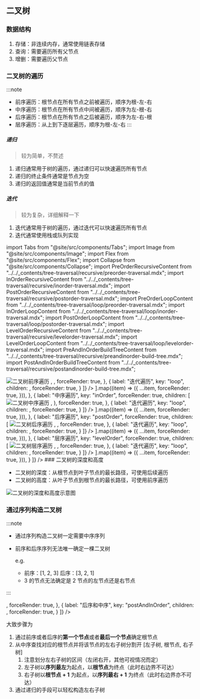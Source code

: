## 二叉树

### 数据结构

1. 存储：非连续内存，通常使用链表存储
2. 查询：需要遍历所有父节点
3. 增删：需要遍历父节点

### 二叉树的遍历

:::note

- 前序遍历：根节点在所有节点之前被遍历，顺序为根-左-右
- 中序遍历：根节点在所有节点中间被遍历，顺序为左-根-右
- 后序遍历：根节点在所有节点之后被遍历，顺序为左-右-根
- 层序遍历：从上到下逐层遍历，顺序为根-左-右
  :::

##### 递归

> 较为简单，不赘述

1. 递归通常用于树的遍历，通过递归可以快速遍历所有节点
2. 递归的终止条件通常是节点为空
3. 递归的返回值通常是当前节点的值

##### 迭代

> 较为复杂，详细解释一下

1. 迭代通常用于树的遍历，通过迭代可以快速遍历所有节点
2. 迭代通常使用栈或队列实现

import Tabs from "@site/src/components/Tabs";
import Image from "@site/src/components/Image";
import Flex from "@site/src/components/Flex";
import Collapse from "@site/src/components/Collapse";
import PreOrderRecursiveContent from "../../\_contents/tree-traversal/recursive/preorder-traversal.mdx";
import InOrderRecursiveContent from "../../\_contents/tree-traversal/recursive/inorder-traversal.mdx";
import PostOrderRecursiveContent from "../../\_contents/tree-traversal/recursive/postorder-traversal.mdx";
import PreOrderLoopContent from "../../\_contents/tree-traversal/loop/preorder-traversal.mdx";
import InOrderLoopContent from "../../\_contents/tree-traversal/loop/inorder-traversal.mdx";
import PostOrderLoopContent from "../../\_contents/tree-traversal/loop/postorder-traversal.mdx";
import LevelOrderRecursiveContent from "../../\_contents/tree-traversal/recursive/levelorder-traversal.mdx";
import LevelOrderLoopContent from "../../\_contents/tree-traversal/loop/levelorder-traversal.mdx";
import PreAndInOrderBuildTreeContent from "../../\_contents/tree-traversal/recursive/preandinorder-build-tree.mdx";
import PostAndInOrderBuildTreeContent from "../../\_contents/tree-traversal/recursive/postandinorder-build-tree.mdx";

<Collapse label="代码块以及图例">
<Tabs
items={[
{
label: "前序遍历",
key: "preOrder",
forceRender: true,
children: [
<Flex justify="center">
<Image
            src="https://cdn.jsdelivr.net/gh/heliannuuthus/heliannuuthus.github.io@assets/static/img/2024-10-29/二叉树前序遍历-2024-10-29-21-30-38.png"
            alt="二叉树前序遍历"
          />
</Flex>,
<Tabs
items={[
{
label: "递归遍历",
key: "recursive",
children: <PreOrderRecursiveContent />,
forceRender: true,
},
{
label: "迭代遍历",
key: "loop",
children: <PreOrderLoopContent />,
forceRender: true,
}
]}
/>
].map((item) => ({
...item,
forceRender: true,
})),
},
{
label: "中序遍历",
key: "inOrder",
forceRender: true,
children: [
<Flex justify="center">
<Image
            src="https://cdn.jsdelivr.net/gh/heliannuuthus/heliannuuthus.github.io@assets/static/img/2024-10-29/二叉树中序遍历.drawio-2024-10-29-21-44-24.png"
            alt="二叉树中序遍历"
          />
</Flex>,
<Tabs
items={[
{
label: "递归遍历",
key: "recursive",
children: (
<>
<InOrderRecursiveContent />
</>
),
forceRender: true,
},
{
label: "迭代遍历",
key: "loop",
children: <InOrderLoopContent />,
forceRender: true,
}
]}
/>
].map((item) => ({
...item,
forceRender: true,
})),
},
{
label: "后序遍历",
key: "postOrder",
forceRender: true,
children: [
<Flex justify="center">
<Image
            src="https://cdn.jsdelivr.net/gh/heliannuuthus/heliannuuthus.github.io@assets/static/img/2024-10-29/二叉树后序遍历.drawio-2024-10-29-21-44-37.png"
            alt="二叉树后序遍历"
          />
</Flex>,
<Tabs
items={[
{
label: "递归遍历",
key: "recursive",
children: <PostOrderRecursiveContent />,
forceRender: true,
},
{
label: "迭代遍历",
key: "loop",
children: <PostOrderLoopContent />,
forceRender: true,
}
]}
/>
].map((item) => ({
...item,
forceRender: true,
})),
},
{
label: "层序遍历",
key: "levelOrder",
forceRender: true,
children: [
<Flex justify="center">
<Image
            src="https://cdn.jsdelivr.net/gh/heliannuuthus/heliannuuthus.github.io@assets/static/img/2024-11-03/二叉树的层序遍历.drawio-2024-11-03-23-00-59.png"
            alt="二叉树层序遍历"
          />
</Flex>,
<Tabs
items={[
{
label: "递归遍历",
key: "recursive",
children: <LevelOrderRecursiveContent />,
forceRender: true,
},
{
label: "迭代遍历",
key: "loop",
children: <LevelOrderLoopContent />,
forceRender: true,
}
]}
/>
].map((item) => ({
...item,
forceRender: true,
})),
}
]}
/>
</Collapse>
### 二叉树的深度和高度

- 二叉树的深度：从根节点到叶子节点的最长路径，可使用后续遍历
- 二叉树的高度：从叶子节点到根节点的最长路径，可使用前序遍历

<Flex justify="center">
  <Image
    src="https://cdn.jsdelivr.net/gh/heliannuuthus/heliannuuthus.github.io@assets/static/img/2024-11-03/二叉树的深度和高度.drawio-2024-11-03-19-49-45.png"
    alt="二叉树的深度和高度示意图"
  />
</Flex>

### 通过序列构造二叉树

:::note

- 通过序列构造二叉树一定需要中序序列
- 前序和后序序列无法唯一确定一棵二叉树

  e.g.

  - 前序：[1, 2, 3] 后序：[3, 2, 1]
  - 3 的节点无法确定是 2 节点的左节点还是右节点

:::

<Collapse label="代码块以及正在画的图例">
<Tabs
items={[
{
label: "前序和中序",
key: "preAndInOrder",
children: <PreAndInOrderBuildTreeContent />,
forceRender: true,
},
{
label: "后序和中序",
key: "postAndInOrder",
children: <PostAndInOrderBuildTreeContent />,
forceRender: true,
}
]}
/>
</Collapse>

大致步骤为

1. 通过前序或者后序的**第一个节点**或者**最后一个节点**确定根节点
2. 从中序查找对应的根节点并将该节点的左右子树分割开 [左子树, 根节点, 右子树]
   1. 注意划分左右子树的区间（左闭右开，其他可视情况而定）
   2. 左子树以**序列最左**为起点，以**根节点**为终点（此时右边界不可达）
   3. 右子树以**根节点 + 1** 为起点，以**序列最右 + 1** 为终点（此时右边界亦不可达）
3. 通过递归的手段可以轻松构造左右子树
